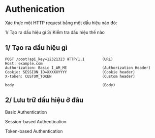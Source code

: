 
# Authenication

Xác thực một HTTP request bằng một dấu hiệu nào đó:

1/ Tạo ra dấu hiệu gì
3/ Kiểm tra dấu hiệu thế nào


## 1/ Tạo ra dấu hiệu gì

```
POST /post?api_key=12321323 HTTP/1.1        (URL)
Host: example.com                   
Authorization: Basic I_AM_ME                (Authorization Header)    
Cookie: SESSION_ID=XXXXXYYYY                (Cookie header)
X-token: CUSTOM_TOKEN                       (Custom header)

body                                        (Body)
```

## 2/ Lưu trữ dấu hiệu ở đâu

Basic Authentication



Session-based Authentication

Token-based Authentication


